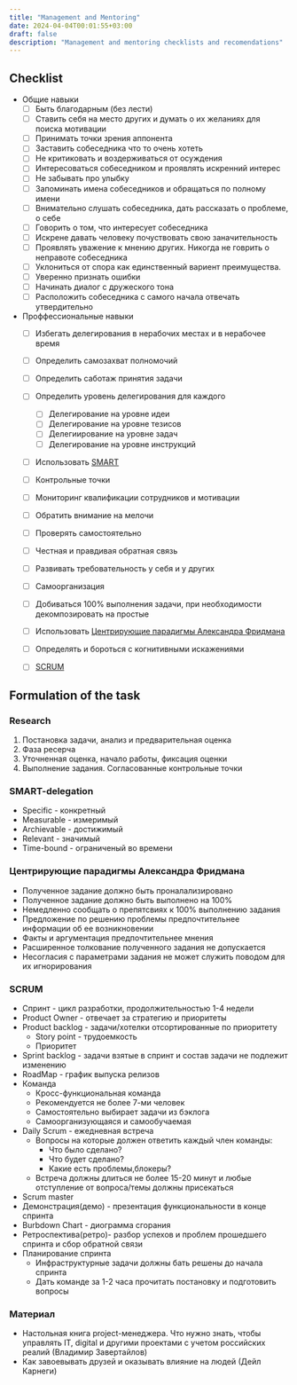 ```yaml
---
title: "Management and Mentoring"
date: 2024-04-04T00:01:55+03:00
draft: false
description: "Management and mentoring checklists and recomendations"
---
```



## Checklist

- Общие навыки
    - [ ] Быть благодарным (без лести)
    - [ ] Ставить себя на место других и думать о их желаниях для поиска мотивации
    - [ ] Принимать точки зрения аппонента
    - [ ] Заставить собеседника что то очень хотеть
    - [ ] Не критиковать и воздерживаться от осуждения
    - [ ] Интересоваться собеседником и проявлять искренний интерес
    - [ ] Не забывать про улыбку
    - [ ] Запоминать имена собеседников и обращаться по полному имени
    - [ ] Внимательно слушать собеседника, дать рассказать о проблеме, о себе
    - [ ] Говорить о том, что интересует собеседника
    - [ ] Искрене давать человеку почуствовать свою заначительность
    - [ ] Проявлять уважение к мнению других. Никогда не говрить о неправоте собеседника
    - [ ] Уклониться от спора как единственный вариент преимущества.
    - [ ] Уверенно признать ошибки
    - [ ] Начинать диалог с дружеского тона
    - [ ] Расположить собеседника с самого начала отвечать утвердительно
- Проффессиональные навыки
    - [ ] Избегать делегирования в нерабочих местах и в нерабочее время
    - [ ] Определить самозахват полномочий
    - [ ] Определить саботаж принятия задачи
    - [ ] Определить уровень делегирования для каждого
        - [ ] Делегирование на уровне идеи
        - [ ] Делегирование на уровне тезисов
        - [ ] Делегиирование на уровне задач
        - [ ] Делегирование на уровне инструкций
    - [ ] Использовать [SMART](#smart-delegation)
    - [ ] Контрольные точки
    - [ ] Мониторинг квалификации сотрудников и мотивации
    - [ ] Обратить внимание на мелочи
    - [ ] Проверять самостоятельно
    - [ ] Честная и правдивая обратная связь
    - [ ] Развивать требовательность у себя и у других
    - [ ] Самоорганизация
    - [ ] Добиваться 100% выполнения задачи, при необходимости декомпозировать на простые
    - [ ] Использовать [Центрирующие парадигмы Александра Фридмана](#центрирующие-парадигмы-александра-фридмана)
    - [ ] Определять и бороться с когнитивными искажениями
    - [ ] [SCRUM](#scrum)


## Formulation of the task

### Research

1. Постановка задачи, анализ и предварительная оценка
2. Фаза ресерча
3. Уточненная оценка, начало работы, фиксация оценки
4. Выполнение задания. Согласованные контрольные точки

### SMART-delegation

* Specific - конкретный
* Measurable - измеримый
* Archievable - достижимый
* Relevant - значимый
* Time-bound - ограниченый во времени

### Центрирующие парадигмы Александра Фридмана

* Полученное задание должно быть проналализировано
* Полученное задание должно быть выполнено на 100%
* Немедленно сообщать о препятсвиях к 100% выполнению задания
* Предложение по решению проблемы предпочтительнее информации об ее возникновении
* Факты и аргументация предпочтительнее мнения
* Расширенное толкование полученного задания не допускается
* Несогласия с параметрами задания не может служить поводом для их игнорирования

### SCRUM

* Спринт - цикл разработки, продолжительностью 1-4 недели
* Product Owner - отвечает за стратегию и приоритеты
* Product backlog - задачи/хотелки отсортированные по приоритету
    * Story point - трудоемкость
    * Приоритет
* Sprint backlog - задачи взятые в спринт и состав задачи не подлежит изменению
* RoadMap - график выпуска релизов
* Команда
    * Кросс-функциональная команда
    * Рекомендуется не более 7-ми человек
    * Самостоятельно выбирает задачи из бэклога
    * Самоорганизующаяся и самообучаемая
* Daily Scrum - ежедневная встреча
    * Вопросы на которые должен ответить каждый член команды:
        * Что было сделано?
        * Что будет сделано?
        * Какие есть проблемы,блокеры?
    * Встреча должны длиться не более 15-20 минут и любые отступление от вопроса/темы должны присекаться
* Scrum master
* Демонстрация(демо) - презентация функциональности в конце спринта
* Burbdown Chart - диограмма сгорания
* Ретроспектива(ретро)- разбор успехов и проблем прошедшего спринта и сбор обратной связи
* Планирование спринта
    * Инфраструктурные задачи должны бать решены до начала спринта
    * Дать команде за 1-2 часа прочитать постановку и подготовить вопросы

### Материал
* Настольная книга project-менеджера. Что нужно знать, чтобы управлять IT, digital и другими проектами с учетом российских реалий (Владимир Завертайлов)
* Как завоевывать друзей и оказывать влияние на людей (Дейл Карнеги)